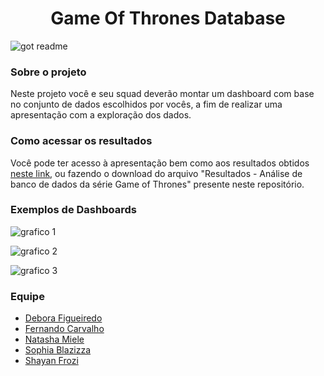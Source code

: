 <h1 align="center"> Game Of Thrones Database </h1>

![got readme](https://user-images.githubusercontent.com/72519573/139174860-68df354a-c341-4a5b-b6bb-129043f88742.PNG)

<h3> Sobre o projeto </h3>

<p>Neste projeto você e seu squad deverão montar um dashboard com base no conjunto de dados escolhidos por vocês, a fim de realizar uma apresentação com a exploração dos dados.</p>

<h3> Como acessar os resultados </h3>

Você pode ter acesso à apresentação bem como aos resultados obtidos [neste link](https://drive.google.com/file/d/1hhHSCDnNPKCCgIAUZwmyoPqFgGJ4XulS/view?usp=sharing), ou fazendo o download do arquivo "Resultados - Análise de banco de dados da série Game of Thrones" presente neste repositório.

<h3> Exemplos de Dashboards </h3>

![grafico 1](https://user-images.githubusercontent.com/72519573/139176333-0ecd86c7-84e7-434c-8cde-b40d0a265f4b.PNG)

![grafico 2](https://user-images.githubusercontent.com/72519573/139176599-ce582abd-f21b-4405-8cc5-cdcd36fc3719.PNG)

![grafico 3](https://user-images.githubusercontent.com/72519573/139176795-320ffe74-f40b-4ca2-b55f-bc0d186a9919.PNG)

<h3>Equipe</h3>

- <a href="https://www.linkedin.com/in/debora-figueiredo-305743133/">Debora Figueiredo</a>
- <a href="https://www.linkedin.com/in/fernando-costa-75b11a95/">Fernando Carvalho</a>
- <a href="https://www.linkedin.com/in/natashamiele/">Natasha Miele</a>
- <a href="https://www.linkedin.com/in/sophiablazizza/">Sophia Blazizza</a>
- <a href="https://github.com/SrFrozi">Shayan Frozi</a>
